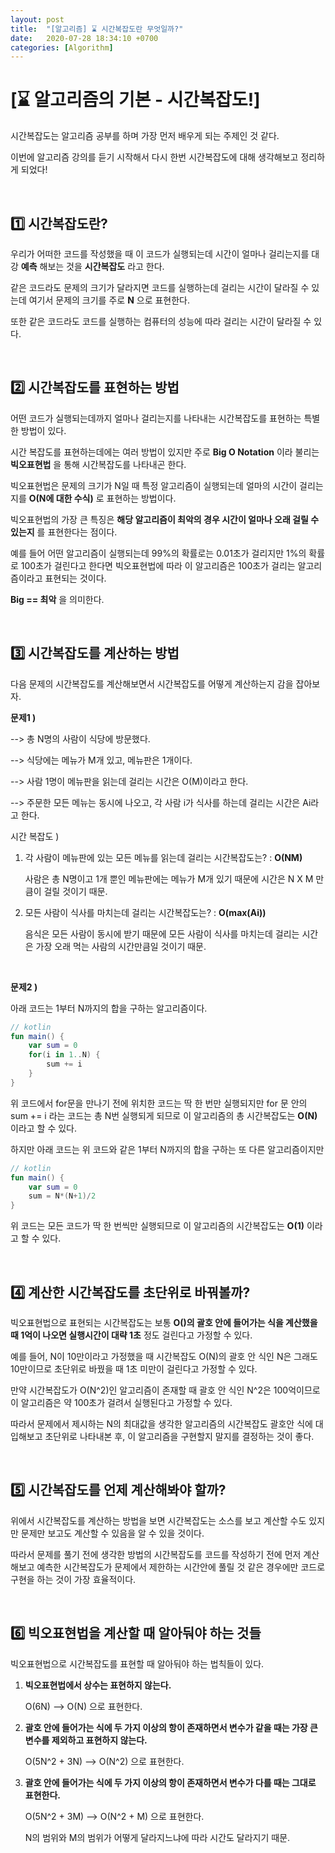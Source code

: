 ```yaml
---
layout: post
title:  "[알고리즘] ⌛️ 시간복잡도란 무엇일까?"
date:   2020-07-28 18:34:10 +0700
categories: [Algorithm]
---
```


# [⌛️ 알고리즘의 기본 - 시간복잡도!]

시간복잡도는 알고리즘 공부를 하며 가장 먼저 배우게 되는 주제인 것 같다.

이번에 알고리즘 강의를 듣기 시작해서 다시 한번 시간복잡도에 대해 생각해보고 정리하게 되었다!

<br>

## 1️⃣ 시간복잡도란?

우리가 어떠한 코드를 작성했을 때 이 코드가 실행되는데 시간이 얼마나 걸리는지를 대강 __예측__ 해보는 것을 __시간복잡도__ 라고 한다.

같은 코드라도 문제의 크기가 달라지면 코드를 실행하는데 걸리는 시간이 달라질 수 있는데 여기서 문제의 크기를 주로 __N__ 으로 표현한다.

또한 같은 코드라도 코드를 실행하는 컴퓨터의 성능에 따라 걸리는 시간이 달라질 수 있다.

<br>

## 2️⃣ 시간복잡도를 표현하는 방법

어떤 코드가 실행되는데까지 얼마나 걸리는지를 나타내는 시간복잡도를 표현하는 특별한 방법이 있다.

시간 복잡도를 표현하는데에는 여러 방법이 있지만 주로 __Big O Notation__ 이라 불리는 __빅오표현법__ 을 통해 시간복잡도를 나타내곤 한다.

빅오표현법은 문제의 크기가 N일 때 특정 알고리즘이 실행되는데 얼마의 시간이 걸리는지를 __O(N에 대한 수식)__ 로 표현하는 방법이다.

빅오표현법의 가장 큰 특징은 __해당 알고리즘이 최악의 경우 시간이 얼마나 오래 걸릴 수 있는지__ 를 표현한다는 점이다.

예를 들어 어떤 알고리즘이 실행되는데 99%의 확률로는 0.01초가 걸리지만 1%의 확률로 100초가 걸린다고 한다면 빅오표현법에 따라 이 알고리즘은 100초가 걸리는 알고리즘이라고 표현되는 것이다.

__Big == 최악__ 을 의미한다.

<br>

## 3️⃣ 시간복잡도를 계산하는 방법

다음 문제의 시간복잡도를 계산해보면서 시간복잡도를 어떻게 계산하는지 감을 잡아보자.

__문제1 )__

--> 총 N명의 사람이 식당에 방문했다.

--> 식당에는 메뉴가 M개 있고, 메뉴판은 1개이다.

--> 사람 1명이 메뉴판을 읽는데 걸리는 시간은 O(M)이라고 한다.

--> 주문한 모든 메뉴는 동시에 나오고, 각 사람 i가 식사를 하는데 걸리는 시간은 Ai라고 한다.

시간 복잡도 )

1. 각 사람이 메뉴판에 있는 모든 메뉴를 읽는데 걸리는 시간복잡도는? : __O(NM)__

    사람은 총 N명이고 1개 뿐인 메뉴판에는 메뉴가 M개 있기 때문에 시간은 N X M 만큼이 걸릴 것이기 때문.

2. 모든 사람이 식사를 마치는데 걸리는 시간복잡도는? : __O(max(Ai))__

    음식은 모든 사람이 동시에 받기 때문에 모든 사람이 식사를 마치는데 걸리는 시간은 가장 오래 먹는 사람의 시간만큼일 것이기 때문.

<br>

__문제2 )__

아래 코드는 1부터 N까지의 합을 구하는 알고리즘이다.

~~~kotlin
// kotlin
fun main() {
    var sum = 0
    for(i in 1..N) {
        sum += i
    }
}
~~~

위 코드에서 for문을 만나기 전에 위치한 코드는 딱 한 번만 실행되지만 for 문 안의 sum += i 라는 코드는 총 N번 실행되게 되므로 이 알고리즘의 총 시간복잡도는 __O(N)__ 이라고 할 수 있다.

하지만 아래 코드는 위 코드와 같은 1부터 N까지의 합을 구하는 또 다른 알고리즘이지만

~~~kotlin
// kotlin
fun main() {
    var sum = 0
    sum = N*(N+1)/2
}
~~~

위 코드는 모든 코드가 딱 한 번씩만 실행되므로 이 알고리즘의 시간복잡도는 __O(1)__ 이라고 할 수 있다.

<br>

## 4️⃣ 계산한 시간복잡도를 초단위로 바꿔볼까?

빅오표현법으로 표현되는 시간복잡도는 보통 __O()의 괄호 안에 들어가는 식을 계산했을 때 1억이 나오면 실행시간이 대략 1초__ 정도 걸린다고 가정할 수 있다.

예를 들어, N이 10만이라고 가정했을 때 시간복잡도 O(N)의 괄호 안 식인 N은 그래도 10만이므로 초단위로 바꿨을 때 1초 미만이 걸린다고 가정할 수 있다.

만약 시간복잡도가 O(N^2)인 알고리즘이 존재할 때 괄호 안 식인 N^2은 100억이므로 이 알고리즘은 약 100초가 걸려서 실행된다고 가정할 수 있다.

따라서 문제에서 제시하는 N의 최대값을 생각한 알고리즘의 시간복잡도 괄호안 식에 대입해보고 초단위로 나타내본 후, 이 알고리즘을 구현할지 말지를 결정하는 것이 좋다.

<br>

## 5️⃣ 시간복잡도를 언제 계산해봐야 할까?

위에서 시간복잡도를 계산하는 방법을 보면 시간복잡도는 소스를 보고 계산할 수도 있지만 문제만 보고도 계산할 수 있음을 알 수 있을 것이다.

따라서 문제를 풀기 전에 생각한 방법의 시간복잡도를 코드를 작성하기 전에 먼저 계산해보고 예측한 시간복잡도가 문제에서 제한하는 시간안에 풀릴 것 같은 경우에만 코드로 구현을 하는 것이 가장 효율적이다.

<br>

## 6️⃣ 빅오표현법을 계산할 때 알아둬야 하는 것들

빅오표현법으로 시간복잡도를 표현할 때 알아둬야 하는 법칙들이 있다.

1. __빅오표현법에서 상수는 표현하지 않는다.__

    O(6N) --> O(N) 으로 표현한다.

2. __괄호 안에 들어가는 식에 두 가지 이상의 항이 존재하면서 변수가 같을 때는 가장 큰 변수를 제외하고 표현하지 않는다.__

    O(5N^2 + 3N) --> O(N^2) 으로 표현한다.

3. __괄호 안에 들어가는 식에 두 가지 이상의 항이 존재하면서 변수가 다를 때는 그대로 표현한다.__

    O(5N^2 + 3M) --> O(N^2 + M) 으로 표현한다.

    N의 범위와 M의 범위가 어떻게 달라지느냐에 따라 시간도 달라지기 때문.

<br>
